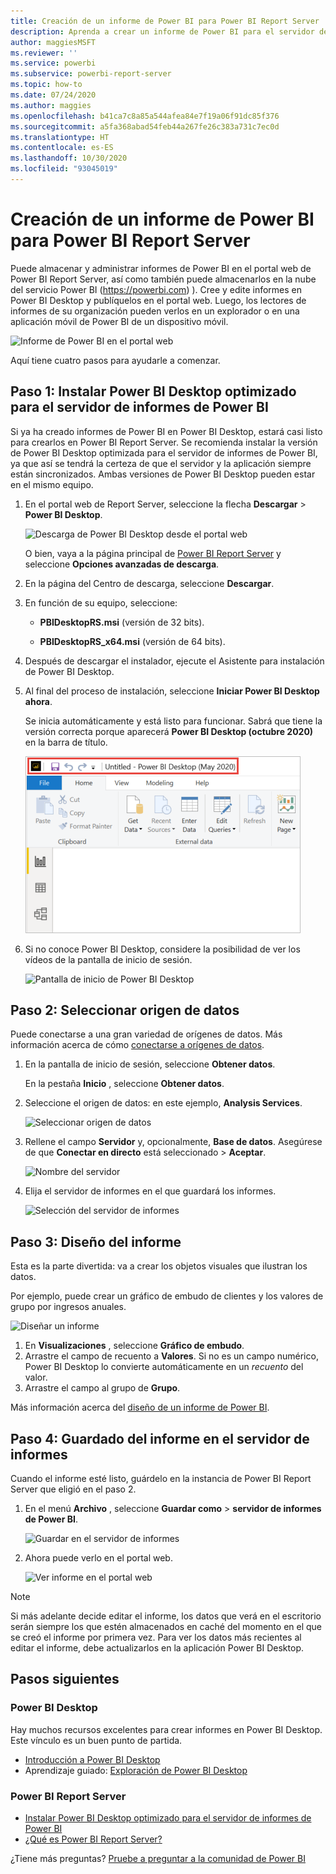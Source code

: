 ```yaml
---
title: Creación de un informe de Power BI para Power BI Report Server
description: Aprenda a crear un informe de Power BI para el servidor de informes de Power BI en sencillos pasos.
author: maggiesMSFT
ms.reviewer: ''
ms.service: powerbi
ms.subservice: powerbi-report-server
ms.topic: how-to
ms.date: 07/24/2020
ms.author: maggies
ms.openlocfilehash: b41ca7c8a85a544afea84e7f19a06f91dc85f376
ms.sourcegitcommit: a5fa368abad54feb44a267fe26c383a731c7ec0d
ms.translationtype: HT
ms.contentlocale: es-ES
ms.lasthandoff: 10/30/2020
ms.locfileid: "93045019"
---
```

# <a name="create-a-power-bi-report-for-power-bi-report-server"></a>Creación de un informe de Power BI para Power BI Report Server
Puede almacenar y administrar informes de Power BI en el portal web de Power BI Report Server, así como también puede almacenarlos en la nube del servicio Power BI (https://powerbi.com) ). Cree y edite informes en Power BI Desktop y publíquelos en el portal web. Luego, los lectores de informes de su organización pueden verlos en un explorador o en una aplicación móvil de Power BI de un dispositivo móvil.

![Informe de Power BI en el portal web](media/quickstart-create-powerbi-report/report-server-powerbi-report.png)

Aquí tiene cuatro pasos para ayudarle a comenzar.

## <a name="step-1-install-power-bi-desktop-optimized-for-power-bi-report-server"></a>Paso 1: Instalar Power BI Desktop optimizado para el servidor de informes de Power BI

Si ya ha creado informes de Power BI en Power BI Desktop, estará casi listo para crearlos en Power BI Report Server. Se recomienda instalar la versión de Power BI Desktop optimizada para el servidor de informes de Power BI, ya que así se tendrá la certeza de que el servidor y la aplicación siempre están sincronizados. Ambas versiones de Power BI Desktop pueden estar en el mismo equipo.

1. En el portal web de Report Server, seleccione la flecha **Descargar** > **Power BI Desktop**.

    ![Descarga de Power BI Desktop desde el portal web](media/quickstart-create-powerbi-report/report-server-download-web-portal.png)

    O bien, vaya a la página principal de [Power BI Report Server](https://powerbi.microsoft.com/report-server/) y seleccione **Opciones avanzadas de descarga**.

2. En la página del Centro de descarga, seleccione **Descargar**.

3. En función de su equipo, seleccione:

    - **PBIDesktopRS.msi** (versión de 32 bits).

    - **PBIDesktopRS_x64.msi** (versión de 64 bits).

4. Después de descargar el instalador, ejecute el Asistente para instalación de Power BI Desktop.

2. Al final del proceso de instalación, seleccione **Iniciar Power BI Desktop ahora**.
   
    Se inicia automáticamente y está listo para funcionar. Sabrá que tiene la versión correcta porque aparecerá **Power BI Desktop (octubre 2020)** en la barra de título.

    ![Power BI Desktop (octubre 2020)](media/quickstart-create-powerbi-report/power-bi-report-server-desktop-may-2020.png)

3. Si no conoce Power BI Desktop, considere la posibilidad de ver los vídeos de la pantalla de inicio de sesión.
   
    ![Pantalla de inicio de Power BI Desktop](media/quickstart-create-powerbi-report/report-server-powerbi-desktop-start.png)

## <a name="step-2-select-a-data-source"></a>Paso 2: Seleccionar origen de datos
Puede conectarse a una gran variedad de orígenes de datos. Más información acerca de cómo [conectarse a orígenes de datos](connect-data-sources.md).

1. En la pantalla de inicio de sesión, seleccione **Obtener datos**.
   
    En la pestaña **Inicio** , seleccione **Obtener datos**.
2. Seleccione el origen de datos: en este ejemplo, **Analysis Services**.
   
    ![Seleccionar origen de datos](media/quickstart-create-powerbi-report/power-bi-report-server-get-data-ssas.png)
3. Rellene el campo **Servidor** y, opcionalmente, **Base de datos**. Asegúrese de que **Conectar en directo** está seleccionado > **Aceptar**.
   
    ![Nombre del servidor](media/quickstart-create-powerbi-report/report-server-ssas-server-name.png)
4. Elija el servidor de informes en el que guardará los informes.
   
    ![Selección del servidor de informes](media/quickstart-create-powerbi-report/report-server-select-server.png)

## <a name="step-3-design-your-report"></a>Paso 3: Diseño del informe
Esta es la parte divertida: va a crear los objetos visuales que ilustran los datos.

Por ejemplo, puede crear un gráfico de embudo de clientes y los valores de grupo por ingresos anuales.

![Diseñar un informe](media/quickstart-create-powerbi-report/report-server-create-funnel.png)

1. En **Visualizaciones** , seleccione **Gráfico de embudo**.
2. Arrastre el campo de recuento a **Valores**. Si no es un campo numérico, Power BI Desktop lo convierte automáticamente en un *recuento* del valor.
3. Arrastre el campo al grupo de **Grupo**.

Más información acerca del [diseño de un informe de Power BI](../create-reports/desktop-report-view.md).

## <a name="step-4-save-your-report-to-the-report-server"></a>Paso 4: Guardado del informe en el servidor de informes
Cuando el informe esté listo, guárdelo en la instancia de Power BI Report Server que eligió en el paso 2.

1. En el menú **Archivo** , seleccione **Guardar como** > **servidor de informes de Power BI**.
   
    ![Guardar en el servidor de informes](media/quickstart-create-powerbi-report/report-server-save-as-powerbi-report-server.png)
2. Ahora puede verlo en el portal web.
   
    ![Ver informe en el portal web](media/quickstart-create-powerbi-report/report-server-powerbi-report.png)
    
> [!NOTE]
> Si más adelante decide editar el informe, los datos que verá en el escritorio serán siempre los que estén almacenados en caché del momento en el que se creó el informe por primera vez.  Para ver los datos más recientes al editar el informe, debe actualizarlos en la aplicación Power BI Desktop.

## <a name="next-steps"></a>Pasos siguientes
### <a name="power-bi-desktop"></a>Power BI Desktop
Hay muchos recursos excelentes para crear informes en Power BI Desktop. Este vínculo es un buen punto de partida.

* [Introducción a Power BI Desktop](../fundamentals/desktop-getting-started.md)
* Aprendizaje guiado: [Exploración de Power BI Desktop](/learn/modules/get-data-power-bi/2-getting-started-power-bi-desktop)

### <a name="power-bi-report-server"></a>Power BI Report Server
* [Instalar Power BI Desktop optimizado para el servidor de informes de Power BI](install-powerbi-desktop.md)  
* [¿Qué es Power BI Report Server?](get-started.md)  

¿Tiene más preguntas? [Pruebe a preguntar a la comunidad de Power BI](https://community.powerbi.com/)
